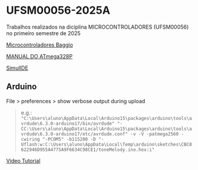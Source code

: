 # UFSM00056-2025A

Trabalhos realizados na diciplina MICROCONTROLADORES (UFSM00056) no primeiro semestre de 2025

[Microcontroladores Baggio](https://sites.google.com/view/microcontroladoresbaggio/in%C3%ADcio)  

[MANUAL DO ATmega328P](https://ww1.microchip.com/downloads/en/DeviceDoc/Atmel-7810-Automotive-Microcontrollers-ATmega328P_Datasheet.pdf)  

[SimulIDE](https://simulide.com/p/download110/)  

## Arduino

File > preferences > show verbose output during upload

> e.g.: `"C:\Users\aluno\AppData\Local\Arduino15\packages\arduino\tools\avrdude\6.3.0-arduino17/bin/avrdude" "-CC:\Users\aluno\AppData\Local\Arduino15\packages\arduino\tools\avrdude\6.3.0-arduino17/etc/avrdude.conf" -v -V -patmega2560 -cwiring "-PCOM5" -b115200 -D "-Uflash:w:C:\Users\aluno\AppData\Local\Temp\arduino\sketches\CBC8622946D955A4775A9F6634C98CE1/toneMelody.ino.hex:i"
`

[Video Tutorial](https://www.youtube.com/watch?v=CzK6Tg6dq44)
